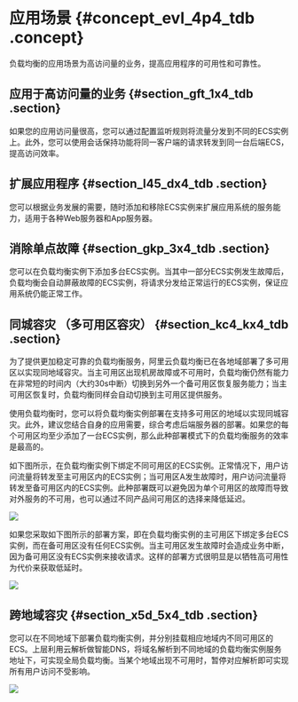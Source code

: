 # 应用场景 {#concept_evl_4p4_tdb .concept}

负载均衡的应用场景为高访问量的业务，提高应用程序的可用性和可靠性。

## 应用于高访问量的业务 {#section_gft_1x4_tdb .section}

如果您的应用访问量很高，您可以通过配置监听规则将流量分发到不同的ECS实例上。此外，您可以使用会话保持功能将同一客户端的请求转发到同一台后端ECS，提高访问效率。

## **扩展应用程序** {#section_l45_dx4_tdb .section}

您可以根据业务发展的需要，随时添加和移除ECS实例来扩展应用系统的服务能力，适用于各种Web服务器和App服务器。

## 消除单点故障 {#section_gkp_3x4_tdb .section}

您可以在负载均衡实例下添加多台ECS实例。当其中一部分ECS实例发生故障后，负载均衡会自动屏蔽故障的ECS实例，将请求分发给正常运行的ECS实例，保证应用系统仍能正常工作。

## 同城容灾 （多可用区容灾） {#section_kc4_kx4_tdb .section}

为了提供更加稳定可靠的负载均衡服务，阿里云负载均衡已在各地域部署了多可用区以实现同地域容灾。当主可用区出现机房故障或不可用时，负载均衡仍然有能力在非常短的时间内（大约30s中断）切换到另外一个备可用区恢复服务能力；当主可用区恢复时，负载均衡同样会自动切换到主可用区提供服务。

使用负载均衡时，您可以将负载均衡实例部署在支持多可用区的地域以实现同城容灾。此外，建议您结合自身的应用需要，综合考虑后端服务器的部署。如果您的每个可用区均至少添加了一台ECS实例，那么此种部署模式下的负载均衡服务的效率是最高的。

如下图所示，在负载均衡实例下绑定不同可用区的ECS实例。正常情况下，用户访问流量将转发至主可用区内的ECS实例；当可用区A发生故障时，用户访问流量将转发至备可用区内的ECS实例。此种部署既可以避免因为单个可用区的故障而导致对外服务的不可用，也可以通过不同产品间可用区的选择来降低延迟。

![](http://static-aliyun-doc.oss-cn-hangzhou.aliyuncs.com/assets/img/4094/1548919276947_zh-CN.png)

如果您采取如下图所示的部署方案，即在负载均衡实例的主可用区下绑定多台ECS实例，而在备可用区没有任何ECS实例。当主可用区发生故障时会造成业务中断，因为备可用区没有ECS实例来接收请求。这样的部署方式很明显是以牺牲高可用性为代价来获取低延时。

![](http://static-aliyun-doc.oss-cn-hangzhou.aliyuncs.com/assets/img/4094/1548919276948_zh-CN.png)

## 跨地域容灾 {#section_x5d_5x4_tdb .section}

您可以在不同地域下部署负载均衡实例，并分别挂载相应地域内不同可用区的ECS。上层利用云解析做智能DNS，将域名解析到不同地域的负载均衡实例服务地址下，可实现全局负载均衡。当某个地域出现不可用时，暂停对应解析即可实现所有用户访问不受影响。

![](http://static-aliyun-doc.oss-cn-hangzhou.aliyuncs.com/assets/img/4094/1548919276949_zh-CN.png)

